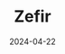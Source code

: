 ---  
layout: startup_page  
title: "Zefir"  
id: "zefir.fr"  
permalink: "/zefirzefir.fr04222024/"  
website: "https://www.zefir.fr/"  
funding_round: ""  
funding_amount: "€11M"  
investors: "Sequoia Capital, Heartcore, Stride, Third Kind Venture, Zigg Capital"  
about: "Zefir is a proptech company that aims to speed up real estate transactions in France. Its 'Collective Selling' model leverages technology to connect sellers and buyers more efficiently by pooling resources and streamlining processes across thousands of real estate agencies. This reduces transaction times and increases revenue for agents."  
markets: "Proptech, Real Estate"  
hq: "Saint Mande, France"  
founded_year: "2019"  
linkedin: "https://www.linkedin.com/company/zefir-fr"  
twitter: "https://twitter.com/avec_vesta"  
instagram: ""  
facebook: "https://www.facebook.com/zefir.fr"  
crunchbase: "https://www.crunchbase.com/organization/vesta-3946?utm_source=linkedin&utm_medium=referral&utm_campaign=linkedin_companies&utm_content=profile_cta_anon&trk=funding_crunchbase"  
pitchbook: "https://pitchbook.com/profiles/company/433502-47"  

date_display: "22-Apr-2024"  
date: "2024-04-22"

# SEO Optimization  
meta_title: "Zefir -  Funding (€11M)"  
meta_description: "Zefir, Zefir is a proptech company that aims to speed up real estate transactions in France. Its 'Collective Selling' model leverages technology to connect s..."  
meta_keywords: "Zefir, Proptech, Real Estate,  funding"  
canonical_url: "https://startup.projectstartups.com/zefirzefir.fr04222024/"  
---